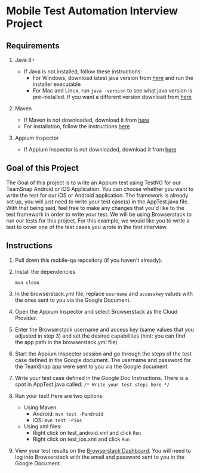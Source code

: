 # Mobile Test Automation Interview Project

## Requirements

1. Java 8+

    - If Java is not installed, follow these instructions:
        - For Windows, download latest java version from [here](https://java.com/en/download/) and run the installer executable
        - For Mac and Linux, run `java -version` to see what java version is pre-installed. If you want a different version download from [here](https://java.com/en/download/)

2. Maven
   - If Maven is not downloaded, download it from [here](https://maven.apache.org/download.cgi)
   - For installation, follow the instructions [here](https://maven.apache.org/install.html)

3. Appium Inspector
    - If Appium Inspector is not downloaded, download it from [here](https://github.com/appium/appium-inspector/releases)

## Goal of this Project

The Goal of this project is to write an Appium test using TestNG for our TeamSnap Android or iOS Application. You can choose whether you want to write the test for our iOS or Android application. The framework is already set up, you will just need to write your test case(s) in the AppTest.java file. With that being said, feel free to make any changes that you'd like to the test framework in order to write your test. We will be using Browserstack to run our tests for this project. For this example, we would like you to write a test to cover one of the test cases you wrote in the first interview.

## Instructions

1. Pull down this mobile-qa repository (if you haven't already).

2. Install the dependencies

    ```
    mvn clean
    ```

3. In the browserstack.yml file, replace ```username``` and ```accesskey``` values with the ones sent to you via the Google Document.

4. Open the Appium Inspector and select Browserstack as the Cloud Provider.

5. Enter the Browserstack username and access key (same values that you adjusted in step 3) and set the desired capabilities (hint: you can find the app path in the browserstack.yml file)

6. Start the Appium Inspector session and go through the steps of the test case defined in the Google document. The username and password for the TeamSnap app were sent to you via the Google document.

7. Write your test case defined in the Google Doc Instructions. There is a spot in AppTest.java called: ```/* Write your test steps here */```

8. Run your test! Here are two options:

    - Using Maven:
      - Android: ```mvn test -Pandroid```
      - iOS: ```mvn test -Pios```
    - Using xml files:
      - Right click on test_android.xml and click `Run`
      - Right click on test_ios.xml and click `Run`

9. View your test results on the [Browserstack Dashboard](https://app-automate.browserstack.com/dashboard). You will need to log into Browserstack with the email and password sent to you in the Google Document.
